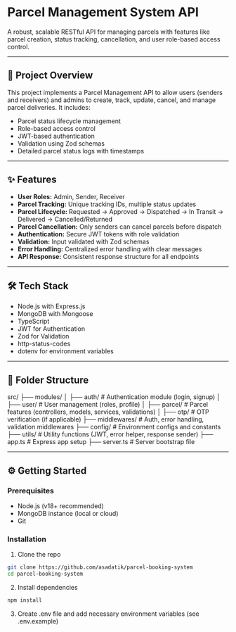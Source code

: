 # Parcel Management System API

A robust, scalable RESTful API for managing parcels with features like parcel creation, status tracking, cancellation, and user role-based access control.

---

## 🚀 Project Overview

This project implements a Parcel Management API to allow users (senders and receivers) and admins to create, track, update, cancel, and manage parcel deliveries. It includes:

- Parcel status lifecycle management  
- Role-based access control  
- JWT-based authentication  
- Validation using Zod schemas  
- Detailed parcel status logs with timestamps
---



## ✨ Features

- **User Roles:** Admin, Sender, Receiver  
- **Parcel Tracking:** Unique tracking IDs, multiple status updates  
- **Parcel Lifecycle:** Requested → Approved → Dispatched → In Transit → Delivered → Cancelled/Returned  
- **Parcel Cancellation:** Only senders can cancel parcels before dispatch  
- **Authentication:** Secure JWT tokens with role validation  
- **Validation:** Input validated with Zod schemas  
- **Error Handling:** Centralized error handling with clear messages  
- **API Response:** Consistent response structure for all endpoints  

---

## 🛠️ Tech Stack

- Node.js with Express.js  
- MongoDB with Mongoose  
- TypeScript  
- JWT for Authentication  
- Zod for Validation  
- http-status-codes  
- dotenv for environment variables  

---

## 📂 Folder Structure

src/
├── modules/
│ ├── auth/ # Authentication module (login, signup)
│ ├── user/ # User management (roles, profile)
│ ├── parcel/ # Parcel features (controllers, models, services, validations)
│ ├── otp/ # OTP verification (if applicable)
├── middlewares/ # Auth, error handling, validation middlewares
├── config/ # Environment configs and constants
├── utils/ # Utility functions (JWT, error helper, response sender)
├── app.ts # Express app setup
├── server.ts # Server bootstrap file



---

## ⚙️ Getting Started

### Prerequisites

- Node.js (v18+ recommended)  
- MongoDB instance (local or cloud)  
- Git  

### Installation

1. Clone the repo  
```bash
git clone https://github.com/asadatik/parcel-booking-system
cd parcel-booking-system

```
2. Install dependencies

```bash
npm install
```
3.   Create .env file and add necessary environment variables (see .env.example)

